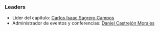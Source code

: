 ### Leaders

* Líder del capítulo: [Carlos Isaac Sagrero Campos](mailto:carlos.sagrero@owasp.org)
* Administrador de eventos y conferencias: [Daniel Castrejón Morales](mailto:daniel.morales@owasp.org)
